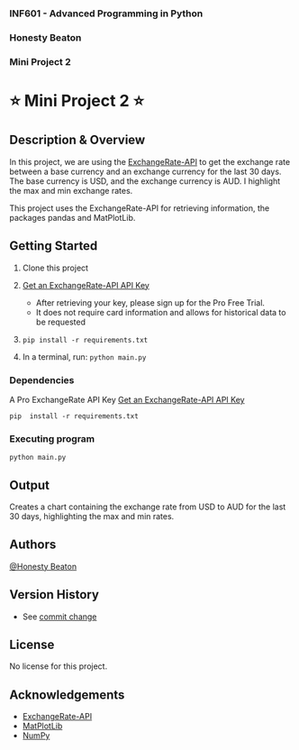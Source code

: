 ### INF601 - Advanced Programming in Python
### Honesty Beaton
### Mini Project 2


# ⭐ Mini Project 2 ⭐

## Description & Overview
In this project, we are using the [ExchangeRate-API](https://www.exchangerate-api.com/) to get the exchange rate between a base currency and an exchange currency for the last 30 days.
The base currency is USD, and the exchange currency is AUD.
I highlight the max and min exchange rates.

This project uses the ExchangeRate-API for retrieving information, the packages pandas and MatPlotLib.

## Getting Started
1) Clone this project
2) [Get an ExchangeRate-API API Key](https://www.exchangerate-api.com/)
    * After retrieving your key, please sign up for the Pro Free Trial.
    * It does not require card information and allows for historical data to be requested

3) ```pip install -r requirements.txt ```
4) In a terminal, run: ``` python main.py ```


### Dependencies
A Pro ExchangeRate API Key
[Get an ExchangeRate-API API Key](https://www.exchangerate-api.com/)
```
pip  install -r requirements.txt
```

### Executing program

```
python main.py
```

## Output

Creates a chart containing the exchange rate from USD to AUD for the last 30 days, highlighting the max and min rates.

## Authors

[@Honesty Beaton](https://github.com/Honesty-Beaton)


## Version History

* See [commit change]()

## License

No license for this project.

## Acknowledgements
* [ExchangeRate-API](https://www.exchangerate-api.com/)
* [MatPlotLib](https://matplotlib.org/stable/tutorials/pyplot.html)
* [NumPy](https://numpy.org/doc/stable/user/whatisnumpy.html)
